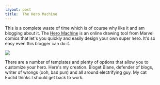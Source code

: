 ```yaml
---
layout: post
title:  The Hero Machine
---
```

This is a complete waste of time which is of course why like it and am blogging about it. The [Hero Machine](http://www.marvelvc.com.br/Hero/) is an online drawing tool from Marvel comics that let's you quickly and easily design your own super hero. It's so easy even this blogger can do it.

![](http://s3.amazonaws.com/BlueOnionSoftware/Blog/BlogetBlane2.png)

There are a number of templates and plenty of options that allow you to customize your hero. Here's my creation. Bloget Blane, defender of blogs, writer of wrongs (ooh, bad pun) and all around electrifying guy. My cat Euclid thinks I should get back to work.
